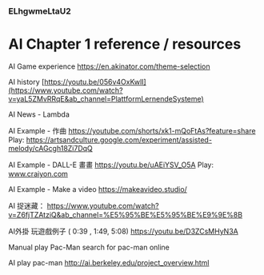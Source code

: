 ### ELhgwmeLtaU2
# AI Chapter 1 reference / resources

AI Game experience
https://en.akinator.com/theme-selection

AI history
[https://youtu.be/056v4OxKwlI](https://www.youtube.com/watch?v=yaL5ZMvRRqE&ab_channel=PlattformLernendeSysteme)

AI News - Lambda


AI Example - 作曲
https://youtube.com/shorts/xk1-mQoFtAs?feature=share
Play:
https://artsandculture.google.com/experiment/assisted-melody/cAGcgh18Zi7DqQ

AI Example - DALL-E 畫畫
https://youtu.be/uAEiYSV_O5A
Play: 
www.craiyon.com

AI Example - Make a video
https://makeavideo.studio/

AI 捉迷藏：
https://www.youtube.com/watch?v=Z6fjTZAtziQ&ab_channel=%E5%95%BE%E5%95%BE%E9%9E%8B

AI外掛 玩遊戲例子 ( 0:39 , 1:49, 5:08)
https://youtu.be/D3ZCsMHyN3A

Manual play Pac-Man
search for pac-man online

AI play pac-man
http://ai.berkeley.edu/project_overview.html

